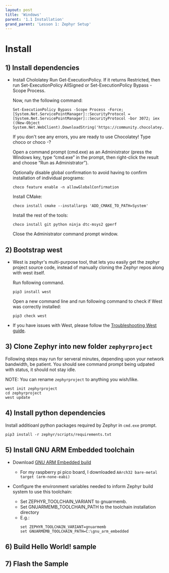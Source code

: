 ```yaml
---
layout: post
title: 'Windows'
parent: '1.1 Installation'
grand_parent: 'Lesson 1: Zephyr Setup'
---
```


# Install

## 1) Install dependencies

- Install Chololatey
    Run Get-ExecutionPolicy. If it returns Restricted, then run Set-ExecutionPolicy AllSigned or Set-ExecutionPolicy Bypass -Scope Process.

    Now, run the following command:
    ```
    Set-ExecutionPolicy Bypass -Scope Process -Force; [System.Net.ServicePointManager]::SecurityProtocol = [System.Net.ServicePointManager]::SecurityProtocol -bor 3072; iex ((New-Object System.Net.WebClient).DownloadString('https://community.chocolatey.org/install.ps1'))
    ```

    If you don't see any errors, you are ready to use Chocolatey! Type choco or choco -?

    Open a command prompt (cmd.exe) as an Administrator (press the Windows key, type “cmd.exe” in the prompt, then right-click the result and choose “Run as Administrator”).

    Optionally disable global confirmation to avoid having to confirm installation of individual programs:
    ```
    choco feature enable -n allowGlobalConfirmation
    ```

    Install CMake:
    ```
    choco install cmake --installargs 'ADD_CMAKE_TO_PATH=System'
    ```

    Install the rest of the tools:
    ```
    choco install git python ninja dtc-msys2 gperf
    ```

    Close the Administrator command prompt window.

## 2) Bootstrap west

- West is zephyr's multi-purpose tool, that lets you easily get the zephyr project source code, instead of manually cloning the Zephyr repos along with west itself.

    Run following command.
    ```
    pip3 install west
    ```

    Open a new command line and run following command to check if West was correctly installed:
    ```
    pip3 check west
    ```

- If you have issues with West, please follow the [Troubleshooting West guide](https://docs.zephyrproject.org/latest/develop/west/troubleshooting.html).

## 3) Clone Zephyr into new folder `zephyrproject`

Following steps may run for serveral minutes, depending upon your network bandwidth, be patient.
You should see command prompt being udpated with status, it should not stay idle.

NOTE: You can rename `zephyrproject` to anything you wish/like.

```
west init zephyrproject
cd zephyrproject
west update
```

## 4) Install python dependencies

Install additioanl python packages required by Zephyr in `cmd.exe` prompt.

```
pip3 install -r zephyr/scripts/requirements.txt
```

## 5) Install GNU ARM Embedded toolchain
- Download [GNU ARM Embedded build](https://developer.arm.com/tools-and-software/open-source-software/developer-tools/gnu-toolchain/gnu-rm/downloads) 
    - For my raspberry pi pico board, I downloaded `AArch32 bare-metal target (arm-none-eabi)`

- Configure the environment variables needed to inform Zephyr build system to use this toolchain:
    - Set ZEPHYR_TOOLCHAIN_VARIANT to gnuarmemb.
    - Set GNUARMEMB_TOOLCHAIN_PATH to the toolchain installation directory
    - E.g.:
        ```
        set ZEPHYR_TOOLCHAIN_VARIANT=gnuarmemb
        set GNUARMEMB_TOOLCHAIN_PATH=C:\gnu_arm_embedded
        ```

## 6) Build Hello World! sample

## 7) Flash the Sample
